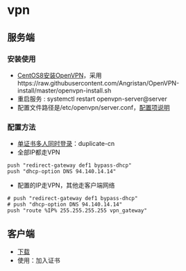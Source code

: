 # vpn
## 服务端
### 安装使用
* [CentOS8安装OpenVPN](https://blog.itnmg.net/2021/07/14/centos-8-openvpn/)，采用https://raw.githubusercontent.com/Angristan/OpenVPN-install/master/openvpn-install.sh
* 重启服务 : systemctl restart openvpn-server@server
* 配置文件路径是/etc/openvpn/server.conf，[配置项说明](http://blog.joylau.cn/2020/05/28/OpenVPN-Config/)

### 配置方法
* [单证书多人同时登录](http://www.99xyz.com/post/2021/11/39.html)：duplicate-cn
* 全部IP都走VPN
```
push "redirect-gateway def1 bypass-dhcp"
push "dhcp-option DNS 94.140.14.14"
```
* 配置的IP走VPN，其他走客户端网络
```
# push "redirect-gateway def1 bypass-dhcp"
# push "dhcp-option DNS 94.140.14.14"
push "route %IP% 255.255.255.255 vpn_gateway"
```

## 客户端
* [下载](https://openvpn.net/vpn-client/)
* 使用：加入证书
